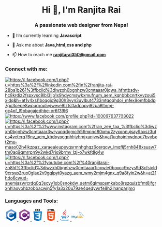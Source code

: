 <h1 align="center">Hi 👋, I'm Ranjita Rai</h1>
<h3 align="center">A passionate web designer from Nepal</h3>

- 🌱 I’m currently learning **Javascript**

- 💬 Ask me about **Java,html,css and php**

- 📫 How to reach me **ranjitarai350@gmail.com**

<h3 align="left">Connect with me:</h3>
<p align="left">
<a href="https://linkedin.com/in/https://l.facebook.com/l.php?u=https%3a%2f%2flinkedin.com%2fin%2franjita-rai-28ba1b261%3ffbclid%3diwzxh0bgnhzw0cmtaaar0jqwa_hfmtbsdv-hc8krdiz2fspxvsc8lbl3ljb1x9hdycmswkxmufnum_aem_kqnbbbcnrtkvvzoui5xidq&h=at1y4xsl1boqgic9g30h3vvn3uvlbut4733mtqoqhdoi_mfex9omfbbdp7go3cepe8wpuqroo5yiweye8lzts0adpapyj9zua8ltnmj-gc4of_l9obagajedhbe-or6f39l6" target="blank"><img align="center" src="https://raw.githubusercontent.com/rahuldkjain/github-profile-readme-generator/master/src/images/icons/Social/linked-in-alt.svg" alt="https://l.facebook.com/l.php?u=https%3a%2f%2flinkedin.com%2fin%2franjita-rai-28ba1b261%3ffbclid%3diwzxh0bgnhzw0cmtaaar0jqwa_hfmtbsdv-hc8krdiz2fspxvsc8lbl3ljb1x9hdycmswkxmufnum_aem_kqnbbbcnrtkvvzoui5xidq&h=at1y4xsl1boqgic9g30h3vvn3uvlbut4733mtqoqhdoi_mfex9omfbbdp7go3cepe8wpuqroo5yiweye8lzts0adpapyj9zua8ltnmj-gc4of_l9obagajedhbe-or6f39l6" height="30" width="40" /></a>
<a href="https://fb.com/https://www.facebook.com/profile.php?id=100067637703022" target="blank"><img align="center" src="https://raw.githubusercontent.com/rahuldkjain/github-profile-readme-generator/master/src/images/icons/Social/facebook.svg" alt="https://www.facebook.com/profile.php?id=100067637703022" height="30" width="40" /></a>
<a href="https://instagram.com/https://l.facebook.com/l.php?u=https%3a%2f%2fwww.instagram.com%2fran_zee_taa_%3ffbclid%3diwzxh0bgnhzw0cmtaaar3wryupqdgmolh59mpnc80xmu2zyxonnujsay9axsz3utcs4vetcrq76qy_aem_khdoypcgnhhjyhmjxunjvw&h=at1uqhoinhwdnou7bvybxt2mu-maao02h4lkzpaz_xaraeaieupeyqsrmnhghqz6osrqqw_lmqflj5rnh848xsuaw7tm0aq9qmrrpn9y2wkd7rio9brmy_lzj-o7wkfdlg4w" target="blank"><img align="center" src="https://raw.githubusercontent.com/rahuldkjain/github-profile-readme-generator/master/src/images/icons/Social/instagram.svg" alt="https://l.facebook.com/l.php?u=https%3a%2f%2fwww.instagram.com%2fran_zee_taa_%3ffbclid%3diwzxh0bgnhzw0cmtaaar3wryupqdgmolh59mpnc80xmu2zyxonnujsay9axsz3utcs4vetcrq76qy_aem_khdoypcgnhhjyhmjxunjvw&h=at1uqhoinhwdnou7bvybxt2mu-maao02h4lkzpaz_xaraeaieupeyqsrmnhghqz6osrqqw_lmqflj5rnh848xsuaw7tm0aq9qmrrpn9y2wkd7rio9brmy_lzj-o7wkfdlg4w" height="30" width="40" /></a>
<a href="https://www.youtube.com/c/https://l.facebook.com/l.php?u=https%3a%2f%2fyoutube.com%2f%40ranjitarai-zn8hf%3ffbclid%3diwzxh0bgnhzw0cmtaaar1icowle0boxoc9xzys9d3cfsicld9crsyp2ruo0glae2v9gqlpyt0yazg_aem_wmy2mjm4gnx_q9a8fyin2w&h=at21hdo6cwud-snemjazwrcrdq0q3scyy1ob0snokdw_aetm6qlmspsmkabo8rszquizbfmt8jfgrxhhlaovohbzobbacwjn5fy1a3x20u79ae4gedywrfe8h2ihanparjmg" target="blank"><img align="center" src="https://raw.githubusercontent.com/rahuldkjain/github-profile-readme-generator/master/src/images/icons/Social/youtube.svg" alt="https://l.facebook.com/l.php?u=https%3a%2f%2fyoutube.com%2f%40ranjitarai-zn8hf%3ffbclid%3diwzxh0bgnhzw0cmtaaar1icowle0boxoc9xzys9d3cfsicld9crsyp2ruo0glae2v9gqlpyt0yazg_aem_wmy2mjm4gnx_q9a8fyin2w&h=at21hdo6cwud-snemjazwrcrdq0q3scyy1ob0snokdw_aetm6qlmspsmkabo8rszquizbfmt8jfgrxhhlaovohbzobbacwjn5fy1a3x20u79ae4gedywrfe8h2ihanparjmg" height="30" width="40" /></a>
</p>

<h3 align="left">Languages and Tools:</h3>
<p align="left"> <a href="https://www.cprogramming.com/" target="_blank" rel="noreferrer"> <img src="https://raw.githubusercontent.com/devicons/devicon/master/icons/c/c-original.svg" alt="c" width="40" height="40"/> </a> <a href="https://www.w3schools.com/cs/" target="_blank" rel="noreferrer"> <img src="https://raw.githubusercontent.com/devicons/devicon/master/icons/csharp/csharp-original.svg" alt="csharp" width="40" height="40"/> </a> <a href="https://www.w3schools.com/css/" target="_blank" rel="noreferrer"> <img src="https://raw.githubusercontent.com/devicons/devicon/master/icons/css3/css3-original-wordmark.svg" alt="css3" width="40" height="40"/> </a> <a href="https://www.w3.org/html/" target="_blank" rel="noreferrer"> <img src="https://raw.githubusercontent.com/devicons/devicon/master/icons/html5/html5-original-wordmark.svg" alt="html5" width="40" height="40"/> </a> <a href="https://www.java.com" target="_blank" rel="noreferrer"> <img src="https://raw.githubusercontent.com/devicons/devicon/master/icons/java/java-original.svg" alt="java" width="40" height="40"/> </a> <a href="https://www.mysql.com/" target="_blank" rel="noreferrer"> <img src="https://raw.githubusercontent.com/devicons/devicon/master/icons/mysql/mysql-original-wordmark.svg" alt="mysql" width="40" height="40"/> </a> </p>

